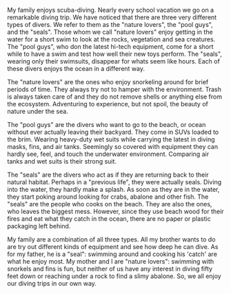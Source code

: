 My family enjoys scuba-diving. Nearly every school vacation we go on a remarkable diving trip. We have noticed that there are three very different types of divers. We refer to them as the "nature lovers", the "pool guys", and the "seals". Those whom we call "nature lovers" enjoy getting in the water for a short swim to look at the rocks, vegetation and sea creatures. The "pool guys", who don the latest hi-tech equipment, come for a short while to have a swim and test how well their new toys perform. The "seals", wearing only their swimsuits, disappear for whats seem like hours. Each of these divers enjoys the ocean in a different way.

The "nature lovers" are the ones who enjoy snorkeling around for brief periods of time. They always try not to hamper with the environment. Trash is always taken care of and they do not remove shells or anything else from the ecosystem. Adventuring to experience, but not spoil, the beauty of nature under the sea.

The "pool guys" are the divers who want to go to the beach, or ocean without ever actually leaving their backyard. They come in SUVs loaded to the brim. Wearing heavy-duty wet suits while carrying the latest in diving masks, fins, and air tanks. Seemingly so covered with equipment they can hardly see, feel, and touch the underwater environment. Comparing air tanks and wet suits is their strong suit.

The "seals" are the divers who act as if they are returning back to their natural habitat. Perhaps in a "previous life", they were actually seals. Diving into the water, they hardly make a splash. As soon as they are in the water, they start poking around looking for crabs, abalone and other fish. The "seals" are the people who cooks on the beach. They are also the ones, who leaves the biggest mess. However, since they use beach wood for their fires and eat what they catch in the ocean, there are no paper or plastic packaging left behind.

My family are a combination of all three types. All my brother wants to do are try out different kinds of equipment and see how deep he can dive. As for my father, he is a "seal": swimming around and cooking his 'catch' are what he enjoy most. My mother and I are "nature lovers": swimming with snorkels and fins is fun, but neither of us have any interest in diving fifty feet down or reaching under a rock to find a slimy abalone. So, we all enjoy our diving trips in our own way.
